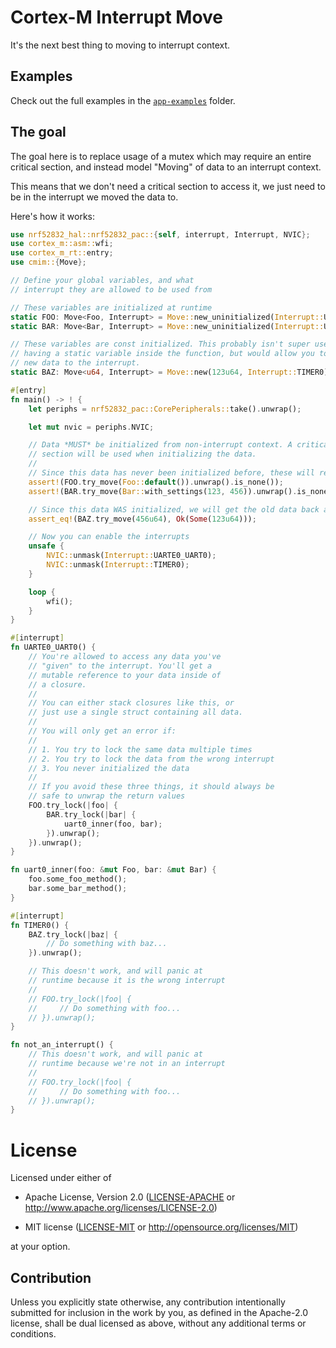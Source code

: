# Cortex-M Interrupt Move

It's the next best thing to moving to interrupt context.

## Examples

Check out the full examples in the [`app-examples`](./app-examples) folder.

## The goal

The goal here is to replace usage of a mutex which may require an entire critical section, and instead model "Moving" of data to an interrupt context.

This means that we don't need a critical section to access it, we just need to be in the interrupt we moved the data to.

Here's how it works:

```rust
use nrf52832_hal::nrf52832_pac::{self, interrupt, Interrupt, NVIC};
use cortex_m::asm::wfi;
use cortex_m_rt::entry;
use cmim::{Move};

// Define your global variables, and what
// interrupt they are allowed to be used from

// These variables are initialized at runtime
static FOO: Move<Foo, Interrupt> = Move::new_uninitialized(Interrupt::UARTE0_UART0);
static BAR: Move<Bar, Interrupt> = Move::new_uninitialized(Interrupt::UARTE0_UART0);

// These variables are const initialized. This probably isn't super useful vs just
// having a static variable inside the function, but would allow you to later send
// new data to the interrupt.
static BAZ: Move<u64, Interrupt> = Move::new(123u64, Interrupt::TIMER0);

#[entry]
fn main() -> ! {
    let periphs = nrf52832_pac::CorePeripherals::take().unwrap();

    let mut nvic = periphs.NVIC;

    // Data *MUST* be initialized from non-interrupt context. A critical
    // section will be used when initializing the data.
    //
    // Since this data has never been initialized before, these will return Ok(None).
    assert!(FOO.try_move(Foo::default()).unwrap().is_none());
    assert!(BAR.try_move(Bar::with_settings(123, 456)).unwrap().is_none());

    // Since this data WAS initialized, we will get the old data back as Ok(Some(T))
    assert_eq!(BAZ.try_move(456u64), Ok(Some(123u64)));

    // Now you can enable the interrupts
    unsafe {
        NVIC::unmask(Interrupt::UARTE0_UART0);
        NVIC::unmask(Interrupt::TIMER0);
    }

    loop {
        wfi();
    }
}

#[interrupt]
fn UARTE0_UART0() {
    // You're allowed to access any data you've
    // "given" to the interrupt. You'll get a
    // mutable reference to your data inside of
    // a closure.
    //
    // You can either stack closures like this, or
    // just use a single struct containing all data.
    //
    // You will only get an error if:
    //
    // 1. You try to lock the same data multiple times
    // 2. You try to lock the data from the wrong interrupt
    // 3. You never initialized the data
    //
    // If you avoid these three things, it should always be
    // safe to unwrap the return values
    FOO.try_lock(|foo| {
        BAR.try_lock(|bar| {
            uart0_inner(foo, bar);
        }).unwrap();
    }).unwrap();
}

fn uart0_inner(foo: &mut Foo, bar: &mut Bar) {
    foo.some_foo_method();
    bar.some_bar_method();
}

#[interrupt]
fn TIMER0() {
    BAZ.try_lock(|baz| {
        // Do something with baz...
    }).unwrap();

    // This doesn't work, and will panic at
    // runtime because it is the wrong interrupt
    //
    // FOO.try_lock(|foo| {
    //     // Do something with foo...
    // }).unwrap();
}

fn not_an_interrupt() {
    // This doesn't work, and will panic at
    // runtime because we're not in an interrupt
    //
    // FOO.try_lock(|foo| {
    //     // Do something with foo...
    // }).unwrap();
}
```


# License

Licensed under either of

- Apache License, Version 2.0 ([LICENSE-APACHE](LICENSE-APACHE) or
  http://www.apache.org/licenses/LICENSE-2.0)

- MIT license ([LICENSE-MIT](LICENSE-MIT) or http://opensource.org/licenses/MIT)

at your option.

## Contribution

Unless you explicitly state otherwise, any contribution intentionally submitted
for inclusion in the work by you, as defined in the Apache-2.0 license, shall be
dual licensed as above, without any additional terms or conditions.
